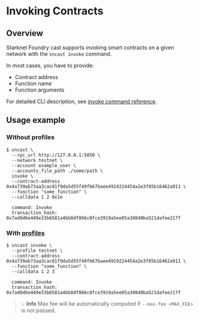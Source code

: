 # Invoking Contracts

## Overview

Starknet Foundry cast supports invoking smart contracts on a given network with the `sncast invoke` command.

In most cases, you have to provide:

- Contract address
- Function name
- Function arguments

For detailed CLI description, see [invoke command reference](../appendix/cast/invoke.md).

## Usage example

### Without profiles

```shell
$ sncast \
  --rpc_url http://127.0.0.1:5050 \
  --network testnet \
  --account example_user \
  --accounts_file_path ./some/path \
  invoke \
  --contract-address 0x4a739ab73aa3cac01f9da5d55f49fb67baee4919224454a2e3f85b16462a911 \
  --function "some_function" \
  --calldata 1 2 0x1e
  
  command: Invoke
  transaction_hash: 0x7ad0d6e449e33b6581a4bb8df866c0fce3919a5ee05a30840ba521dafee217f
```

### With [profiles](../projects/configuration.md#Cast)

```shell
$ sncast invoke \
  --profile testnet \
  --contract-address 0x4a739ab73aa3cac01f9da5d55f49fb67baee4919224454a2e3f85b16462a911 \
  --function "some_function" \
  --calldata 1 2 3
  
  command: Invoke
  transaction_hash: 0x7ad0d6e449e33b6581a4bb8df866c0fce3919a5ee05a30840ba521dafee217f
```

> 💡 **Info**
> Max fee will be automatically computed if `--max-fee <MAX_FEE>` is not passed.
